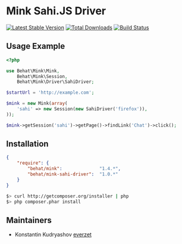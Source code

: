 Mink Sahi.JS Driver
===================

[![Latest Stable Version](https://poser.pugx.org/behat/mink-sahi-driver/v/stable.png)](https://packagist.org/packages/behat/mink-sahi-driver)
[![Total Downloads](https://poser.pugx.org/behat/mink-sahi-driver/downloads.png)](https://packagist.org/packages/behat/mink-sahi-driver)
[![Build
Status](https://travis-ci.org/Behat/MinkSahiDriver.png?branch=master)](https://travis-ci.org/Behat/MinkSahiDriver)

Usage Example
-------------

``` php
<?php

use Behat\Mink\Mink,
    Behat\Mink\Session,
    Behat\Mink\Driver\SahiDriver;

$startUrl = 'http://example.com';

$mink = new Mink(array(
    'sahi' => new Session(new SahiDriver('firefox')),
));

$mink->getSession('sahi')->getPage()->findLink('Chat')->click();
```

Installation
------------

``` json
{
    "require": {
        "behat/mink":              "1.4.*",
        "behat/mink-sahi-driver":  "1.0.*"
    }
}
```

``` bash
$> curl http://getcomposer.org/installer | php
$> php composer.phar install
```

Maintainers
-----------

* Konstantin Kudryashov [everzet](http://github.com/everzet)
